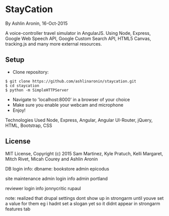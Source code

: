 StayCation
==========

By Ashlin Aronin, 16-Oct-2015

A voice-controller travel simulator in AngularJS. Using Node, Express, Google Web Speech API, Google Custom Search API, HTML5 Canvas, tracking.js and many more external resources.

Setup
----------
* Clone repository:
```console
$ git clone https://github.com/ashlinaronin/staycation.git
$ cd staycation
$ python -m SimpleHTTPServer
```
* Navigate to 'localhost:8000' in a browser of your choice
* Make sure you enable your webcam and microphone
* Enjoy!

Technologies Used
Node, Express, Angular, Angular UI-Router, jQuery, HTML, Bootstrap, CSS

License
----------
MIT License, Copyright (c) 2015 Sam Martinez, Kyle Pratuch, Kelli Margaret, Mitch Rivet, Micah Courey and Ashlin Aronin



DB login info:
dbname: bookstore
admin
epicodus

site maintenance admin login info
admin
portland


reviewer login info
jonnycritic
rupaul



note: realized that drupal settings dont show up in strongarm
until youve set a value for them
eg i hadnt set a slogan yet so it didnt appear in strongarm features tab
